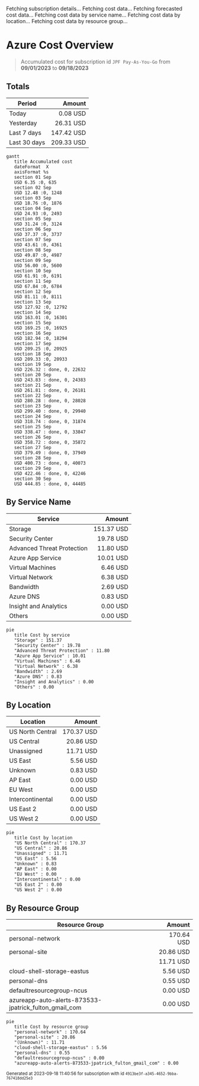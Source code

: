 Fetching subscription details...
Fetching cost data...
Fetching forecasted cost data...
Fetching cost data by service name...
Fetching cost data by location...
Fetching cost data by resource group...
# Azure Cost Overview

> Accumulated cost for subscription id `JPF Pay-As-You-Go` from **09/01/2023** to **09/18/2023**

## Totals

|Period|Amount|
|---|---:|
|Today|0.08 USD|
|Yesterday|26.31 USD|
|Last 7 days|147.42 USD|
|Last 30 days|209.33 USD|

```mermaid
gantt
   title Accumulated cost
   dateFormat  X
   axisFormat %s
   section 01 Sep
   USD 6.35 :0, 635
   section 02 Sep
   USD 12.48 :0, 1248
   section 03 Sep
   USD 18.76 :0, 1876
   section 04 Sep
   USD 24.93 :0, 2493
   section 05 Sep
   USD 31.24 :0, 3124
   section 06 Sep
   USD 37.37 :0, 3737
   section 07 Sep
   USD 43.61 :0, 4361
   section 08 Sep
   USD 49.87 :0, 4987
   section 09 Sep
   USD 56.00 :0, 5600
   section 10 Sep
   USD 61.91 :0, 6191
   section 11 Sep
   USD 67.84 :0, 6784
   section 12 Sep
   USD 81.11 :0, 8111
   section 13 Sep
   USD 127.92 :0, 12792
   section 14 Sep
   USD 163.01 :0, 16301
   section 15 Sep
   USD 169.25 :0, 16925
   section 16 Sep
   USD 182.94 :0, 18294
   section 17 Sep
   USD 209.25 :0, 20925
   section 18 Sep
   USD 209.33 :0, 20933
   section 19 Sep
   USD 226.32 : done, 0, 22632
   section 20 Sep
   USD 243.83 : done, 0, 24383
   section 21 Sep
   USD 261.81 : done, 0, 26181
   section 22 Sep
   USD 280.28 : done, 0, 28028
   section 23 Sep
   USD 299.40 : done, 0, 29940
   section 24 Sep
   USD 318.74 : done, 0, 31874
   section 25 Sep
   USD 338.47 : done, 0, 33847
   section 26 Sep
   USD 358.72 : done, 0, 35872
   section 27 Sep
   USD 379.49 : done, 0, 37949
   section 28 Sep
   USD 400.73 : done, 0, 40073
   section 29 Sep
   USD 422.46 : done, 0, 42246
   section 30 Sep
   USD 444.85 : done, 0, 44485
```

## By Service Name

|Service|Amount|
|---|---:|
|Storage|151.37 USD|
|Security Center|19.78 USD|
|Advanced Threat Protection|11.80 USD|
|Azure App Service|10.01 USD|
|Virtual Machines|6.46 USD|
|Virtual Network|6.38 USD|
|Bandwidth|2.69 USD|
|Azure DNS|0.83 USD|
|Insight and Analytics|0.00 USD|
|Others|0.00 USD|

```mermaid
pie
   title Cost by service
   "Storage" : 151.37
   "Security Center" : 19.78
   "Advanced Threat Protection" : 11.80
   "Azure App Service" : 10.01
   "Virtual Machines" : 6.46
   "Virtual Network" : 6.38
   "Bandwidth" : 2.69
   "Azure DNS" : 0.83
   "Insight and Analytics" : 0.00
   "Others" : 0.00
```

## By Location

|Location|Amount|
|---|---:|
|US North Central|170.37 USD|
|US Central|20.86 USD|
|Unassigned|11.71 USD|
|US East|5.56 USD|
|Unknown|0.83 USD|
|AP East|0.00 USD|
|EU West|0.00 USD|
|Intercontinental|0.00 USD|
|US East 2|0.00 USD|
|US West 2|0.00 USD|

```mermaid
pie
   title Cost by location
   "US North Central" : 170.37
   "US Central" : 20.86
   "Unassigned" : 11.71
   "US East" : 5.56
   "Unknown" : 0.83
   "AP East" : 0.00
   "EU West" : 0.00
   "Intercontinental" : 0.00
   "US East 2" : 0.00
   "US West 2" : 0.00
```

## By Resource Group

|Resource Group|Amount|
|---|---:|
|personal-network|170.64 USD|
|personal-site|20.86 USD|
||11.71 USD|
|cloud-shell-storage-eastus|5.56 USD|
|personal-dns|0.55 USD|
|defaultresourcegroup-ncus|0.00 USD|
|azureapp-auto-alerts-873533-jpatrick_fulton_gmail_com|0.00 USD|

```mermaid
pie
   title Cost by resource group
   "personal-network" : 170.64
   "personal-site" : 20.86
   "(Unknown)" : 11.71
   "cloud-shell-storage-eastus" : 5.56
   "personal-dns" : 0.55
   "defaultresourcegroup-ncus" : 0.00
   "azureapp-auto-alerts-873533-jpatrick_fulton_gmail_com" : 0.00
```

<sup>Generated at 2023-09-18 11:40:56 for subscription with id `4913be3f-a345-4652-9bba-767418dd25e3`</sup>
